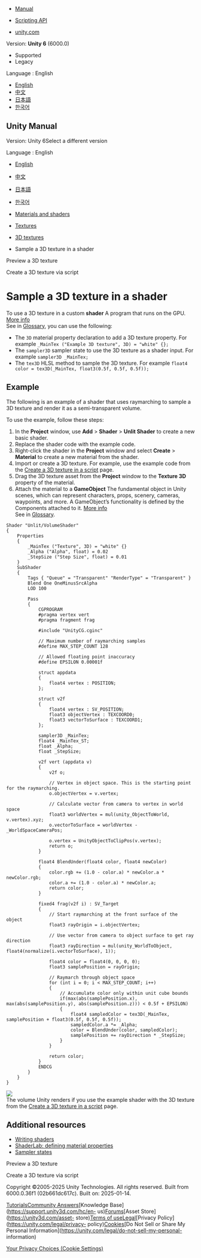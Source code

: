 [](https://docs.unity3d.com)

  * [Manual](../Manual/index.html)
  * [Scripting API](../ScriptReference/index.html)

  * [unity.com](https://unity.com/)

Version: **Unity 6** (6000.0)

  * Supported
  * Legacy

Language : English

  * [English](/Manual/class-Texture3D-use-in-shader.html)
  * [中文](/cn/current/Manual/class-Texture3D-use-in-shader.html)
  * [日本語](/ja/current/Manual/class-Texture3D-use-in-shader.html)
  * [한국어](/kr/current/Manual/class-Texture3D-use-in-shader.html)

[](https://docs.unity3d.com)

## Unity Manual

Version: Unity 6Select a different version

Language : English

  * [English](/Manual/class-Texture3D-use-in-shader.html)
  * [中文](/cn/current/Manual/class-Texture3D-use-in-shader.html)
  * [日本語](/ja/current/Manual/class-Texture3D-use-in-shader.html)
  * [한국어](/kr/current/Manual/class-Texture3D-use-in-shader.html)

  * [Materials and shaders](materials-and-shaders.html)
  * [Textures](Textures-landing.html)
  * [3D textures](class-Texture3D.html)
  * Sample a 3D texture in a shader

[](class-Texture3D-preview.html)

Preview a 3D texture

[](class-Texture3D-create.html)

Create a 3D texture via script

# Sample a 3D texture in a shader

To use a 3D texture in a custom **shader** A program that runs on the GPU.
[More info](Shaders.html)  
See in [Glossary](Glossary.html#Shader), you can use the following:

  * The `3D` material property declaration to add a 3D texture property. For example `_MainTex ("Example 3D texture", 3D) = "white" {};`
  * The `sampler3D` sampler state to use the 3D texture as a shader input. For example `sampler3D _MainTex;`
  * The `tex3D` HLSL method to sample the 3D texture. For example `float4 color = tex3D(_MainTex, float3(0.5f, 0.5f, 0.5f));`

## Example

The following is an example of a shader that uses raymarching to sample a 3D
texture and render it as a semi-transparent volume.

To use the example, follow these steps:

  1. In the **Project** window, use **Add** > **Shader** > **Unlit Shader** to create a new basic shader.
  2. Replace the shader code with the example code.
  3. Right-click the shader in the **Project** window and select **Create** > **Material** to create a new material from the shader.
  4. Import or create a 3D texture. For example, use the example code from the [Create a 3D texture in a script](class-Texture3D-create.html) page.
  5. Drag the 3D texture asset from the **Project** window to the **Texture 3D** property of the material.
  6. Attach the material to a **GameObject** The fundamental object in Unity scenes, which can represent characters, props, scenery, cameras, waypoints, and more. A GameObject’s functionality is defined by the Components attached to it. [More info](class-GameObject.html)  
See in [Glossary](Glossary.html#GameObject).

    
    
    Shader "Unlit/VolumeShader"
    {
        Properties
        {
            _MainTex ("Texture", 3D) = "white" {}
            _Alpha ("Alpha", float) = 0.02
            _StepSize ("Step Size", float) = 0.01
        }
        SubShader
        {
            Tags { "Queue" = "Transparent" "RenderType" = "Transparent" }
            Blend One OneMinusSrcAlpha
            LOD 100
    
            Pass
            {
                CGPROGRAM
                #pragma vertex vert
                #pragma fragment frag
    
                #include "UnityCG.cginc"
    
                // Maximum number of raymarching samples
                #define MAX_STEP_COUNT 128
    
                // Allowed floating point inaccuracy
                #define EPSILON 0.00001f
    
                struct appdata
                {
                    float4 vertex : POSITION;
                };
    
                struct v2f
                {
                    float4 vertex : SV_POSITION;
                    float3 objectVertex : TEXCOORD0;
                    float3 vectorToSurface : TEXCOORD1;
                };
    
                sampler3D _MainTex;
                float4 _MainTex_ST;
                float _Alpha;
                float _StepSize;
    
                v2f vert (appdata v)
                {
                    v2f o;
    
                    // Vertex in object space. This is the starting point for the raymarching.
                    o.objectVertex = v.vertex;
    
                    // Calculate vector from camera to vertex in world space
                    float3 worldVertex = mul(unity_ObjectToWorld, v.vertex).xyz;
                    o.vectorToSurface = worldVertex - _WorldSpaceCameraPos;
    
                    o.vertex = UnityObjectToClipPos(v.vertex);
                    return o;
                }
    
                float4 BlendUnder(float4 color, float4 newColor)
                {
                    color.rgb += (1.0 - color.a) * newColor.a * newColor.rgb;
                    color.a += (1.0 - color.a) * newColor.a;
                    return color;
                }
    
                fixed4 frag(v2f i) : SV_Target
                {
                    // Start raymarching at the front surface of the object
                    float3 rayOrigin = i.objectVertex;
    
                    // Use vector from camera to object surface to get ray direction
                    float3 rayDirection = mul(unity_WorldToObject, float4(normalize(i.vectorToSurface), 1));
    
                    float4 color = float4(0, 0, 0, 0);
                    float3 samplePosition = rayOrigin;
    
                    // Raymarch through object space
                    for (int i = 0; i < MAX_STEP_COUNT; i++)
                    {
                        // Accumulate color only within unit cube bounds
                        if(max(abs(samplePosition.x), max(abs(samplePosition.y), abs(samplePosition.z))) < 0.5f + EPSILON)
                        {
                            float4 sampledColor = tex3D(_MainTex, samplePosition + float3(0.5f, 0.5f, 0.5f));
                            sampledColor.a *= _Alpha;
                            color = BlendUnder(color, sampledColor);
                            samplePosition += rayDirection * _StepSize;
                        }
                    }
    
                    return color;
                }
                ENDCG
            }
        }
    }
    

![ ](../uploads/Main/3DTexture-shader-example.png)  
The volume Unity renders if you use the example shader with the 3D texture
from the [Create a 3D texture in a script](class-Texture3D-create.html) page.

## Additional resources

  * [Writing shaders](shader-writing.html)
  * [ShaderLab: defining material properties](SL-Properties.html)
  * [Sampler states](SL-SamplerStates.html)

[](class-Texture3D-preview.html)

Preview a 3D texture

[](class-Texture3D-create.html)

Create a 3D texture via script

Copyright ©2005-2025 Unity Technologies. All rights reserved. Built from
6000.0.36f1 (02b661dc617c). Built on: 2025-01-14.

[Tutorials](https://learn.unity.com/)[Community
Answers](https://answers.unity3d.com)[Knowledge
Base](https://support.unity3d.com/hc/en-
us)[Forums](https://forum.unity3d.com)[Asset Store](https://unity3d.com/asset-
store)[Terms of
use](https://docs.unity3d.com/Manual/TermsOfUse.html)[Legal](https://unity.com/legal)[Privacy
Policy](https://unity.com/legal/privacy-
policy)[Cookies](https://unity.com/legal/cookie-policy)[Do Not Sell or Share
My Personal Information](https://unity.com/legal/do-not-sell-my-personal-
information)

[Your Privacy Choices (Cookie Settings)](javascript:void\(0\);)

